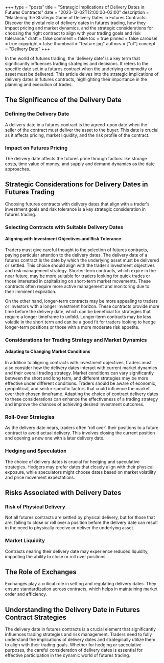 +++
type = "posts"
title = "Strategic Implications of Delivery Dates in Futures Contracts"
date = "2023-12-02T12:00:00-03:00"
description = "Mastering the Strategic Game of Delivery Dates in Futures Contracts: Discover the pivotal role of delivery dates in futures trading, how they impact pricing and market dynamics, and the strategic considerations for choosing the right contract to align with your trading goals and risk tolerance." 
draft = false
comment = false
toc = true
pinned = false
carousel = true
copyright = false
thumbnail = "feature.jpg"
authors = ["ut"]
concept = "Delivery Date"
+++

In the world of futures trading, the 'delivery date' is a key term that
significantly influences trading strategies and decisions. It refers to
the specific date set in a futures contract when the underlying
commodity or asset must be delivered. This article delves into the
strategic implications of delivery dates in futures contracts,
highlighting their importance in the planning and execution of trades.

## The Significance of the Delivery Date

### Defining the Delivery Date

A delivery date in a futures contract is the agreed-upon date when the
seller of the contract must deliver the asset to the buyer. This date is
crucial as it affects pricing, market liquidity, and the risk profile of
the contract.

### Impact on Futures Pricing

The delivery date affects the futures price through factors like storage
costs, time value of money, and supply and demand dynamics as the date
approaches.

## Strategic Considerations for Delivery Dates in Futures Trading

Choosing futures contracts with delivery dates that align with a
trader's investment goals and risk tolerance is a key strategic
consideration in futures trading.

### Selecting Contracts with Suitable Delivery Dates

#### Aligning with Investment Objectives and Risk Tolerance

Traders must give careful thought to the selection of futures contracts,
paying particular attention to the delivery dates. The delivery date of
a futures contract is the date by which the underlying asset must be
delivered or settled. This choice should align with the trader’s
investment objectives and risk management strategy. Shorter-term
contracts, which expire in the near future, may be more suitable for
traders looking for quick trades or those interested in capitalizing on
short-term market movements. These contracts often require more active
management and monitoring due to their imminent expiration.

On the other hand, longer-term contracts may be more appealing to
traders or investors with a longer investment horizon. These contracts
provide more time before the delivery date, which can be beneficial for
strategies that require a longer timeframe to unfold. Longer-term
contracts may be less volatile in the short term and can be a good fit
for traders looking to hedge longer-term positions or those with a more
moderate risk appetite.

### Considerations for Trading Strategy and Market Dynamics

#### Adapting to Changing Market Conditions

In addition to aligning contracts with investment objectives, traders
must also consider how the delivery dates interact with current market
dynamics and their overall trading strategy. Market conditions can vary
significantly between the short and long term, and different strategies
may be more effective under different conditions. Traders should be
aware of economic, geopolitical, and sector-specific factors that could
influence the market over their chosen timeframe. Adapting the choice of
contract delivery dates to these considerations can enhance the
effectiveness of a trading strategy and improve the chances of achieving
desired investment outcomes.

### Roll-Over Strategies

As the delivery date nears, traders often 'roll over' their positions to
a future contract to avoid actual delivery. This involves closing the
current position and opening a new one with a later delivery date.

### Hedging and Speculation

The choice of delivery dates is crucial for hedging and speculative
strategies. Hedgers may prefer dates that closely align with their
physical exposure, while speculators might choose dates based on market
volatility and price movement expectations.

## Risks Associated with Delivery Dates

### Risk of Physical Delivery

Not all futures contracts are settled by physical delivery, but for
those that are, failing to close or roll over a position before the
delivery date can result in the need to physically receive or deliver
the underlying asset.

### Market Liquidity

Contracts nearing their delivery date may experience reduced liquidity,
impacting the ability to close or roll over positions.

## The Role of Exchanges

Exchanges play a critical role in setting and regulating delivery dates.
They ensure standardization across contracts, which helps in maintaining
market order and efficiency.

## Understanding the Delivery Date in Futures Contract Strategies

The delivery date in futures contracts is a crucial element that
significantly influences trading strategies and risk management. Traders
need to fully understand the implications of delivery dates and
strategically utilize them to align with their trading goals. Whether
for hedging or speculative purposes, the careful consideration of
delivery dates is essential for effective participation in the dynamic
world of futures trading.

